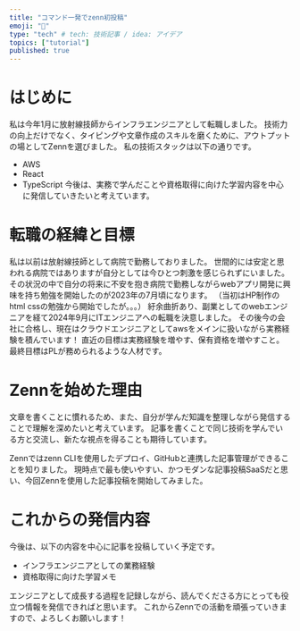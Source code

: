 ```yaml
---
title: "コマンド一発でzenn初投稿"
emoji: "📑"
type: "tech" # tech: 技術記事 / idea: アイデア
topics: ["tutorial"]
published: true
---
```

# はじめに
私は今年1月に放射線技師からインフラエンジニアとして転職しました。
技術力の向上だけでなく、タイピングや文章作成のスキルを磨くために、アウトプットの場としてZennを選びました。
私の技術スタックは以下の通りです。
* AWS
* React
* TypeScript
今後は、実務で学んだことや資格取得に向けた学習内容を中心に発信していきたいと考えています。

# 転職の経緯と目標
私は以前は放射線技師として病院で勤務しておりました。
世間的には安定と思われる病院ではありますが自分としては今ひとつ刺激を感じられずにいました。
その状況の中で自分の将来に不安を抱き病院で勤務しながらwebアプリ開発に興味を持ち勉強を開始したのが2023年の7月頃になります。
（当初はHP制作のhtml cssの勉強から開始でしたが。。。）
紆余曲折あり、副業としてのwebエンジニアを経て2024年9月にITエンジニアへの転職を決意しました。
その後今の会社に合格し、現在はクラウドエンジニアとしてawsをメインに扱いながら実務経験を積んでいます！
直近の目標は実務経験を増やす、保有資格を増やすこと。
最終目標はPLが務められるような人材です。

# Zennを始めた理由
文章を書くことに慣れるため、また、自分が学んだ知識を整理しながら発信することで理解を深めたいと考えています。
記事を書くことで同じ技術を学んでいる方と交流し、新たな視点を得ることも期待しています。

Zennではzenn CLIを使用したデプロイ、GitHubと連携した記事管理ができることを知りました。
現時点で最も使いやすい、かつモダンな記事投稿SaaSだと思い、今回Zennを使用した記事投稿を開始してみました。

# これからの発信内容
今後は、以下の内容を中心に記事を投稿していく予定です。
* インフラエンジニアとしての業務経験
* 資格取得に向けた学習メモ

エンジニアとして成長する過程を記録しながら、読んでくださる方にとっても役立つ情報を発信できればと思います。
これからZennでの活動を頑張っていきますので、よろしくお願いします！

